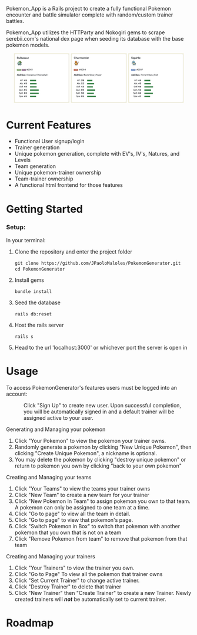 
Pokemon_App is a Rails project to create a fully functional Pokemon encounter and battle simulator complete with random/custom trainer battles.
[](app/assets/images/PokemonGenerator-Images-Cropped/pokemon-home-cropped.png)

Pokemon_App utilizes the HTTParty and Nokogiri gems to scrape serebii.com's national dex page when seeding its database with the base pokemon models. 

<div align="center">
<img src="app/assets/images/starters-stats-image/Bulbasaur-Card.png?raw=true" alt="drawing" width=30%/>
<img src="app/assets/images/starters-stats-image/Charmander-Card.png?raw=true" alt="drawing" width=30%/>
<img src="app/assets/images/starters-stats-image/Squirtle-Card.png?raw=true" alt="drawing" width=30%/>
</div>


<h1> Current Features</h1>
<ul>
  <li> Functional User signup/login </li>
  <li> Trainer generation </li>
  <li> Unique pokemon generation, complete with EV's, IV's, Natures, and Levels  </li>
  <li> Team generation </li>
  <li> Unique pokemon-trainer ownership </li>
  <li> Team-trainer ownership </li>
  <li> A functional html frontend for those features </li>
</ul>

<h1> Getting Started </h1>
<h3> Setup:</h3>
In your terminal:
<div></div>
<ol>
<li>Clone the repository and enter the project folder
<pre><code>git clone https://github.com/JPaoloMaloles/PokemonGenerator.git
cd PokemonGenerator
</code></pre></li>
<li>Install gems
<pre><code>bundle install
</code></pre></li>
<li>Seed the database
<pre><code>rails db:reset
</code></pre></li>
<li>Host the rails server
<pre><code>rails s
</code></pre></li>
<li>Head to the url 'localhost:3000' or whichever port the server is open in</li>
</ol>

<h1> Usage </h1>
To access PokemonGenerator's features users must be logged into an account:
<ol>
  <ul>Click "Sign Up" to create new user. Upon successful completion, you will be automatically signed in and a default trainer will be assigned active to your user.</ul>
</ol>
Generating and Managing your pokemon
<ol>
  <li>Click "Your Pokemon" to view the pokemon your trainer owns.</li> 
  <li>Randomly generate a pokemon by clicking "New Unique Pokemon", then clicking "Create Unique Pokemon", a nickname is optional.</li>
  <li>You may delete the pokemon by clicking "destroy unique pokemon" or return to pokemon you own by clicking "back to your own pokemon"</li>
</ol>
Creating and Managing your teams
<ol>
  <li>Click "Your Teams" to view the teams your trainer owns</li>
  <li>Click "New Team" to create a new team for your trainer</li>
  <li>Click "New Pokemon In Team" to assign pokemon you own to that team. A pokemon can only be assigned to one team at a time.</li>
  <li>Click "Go to page" to view all the team in detail.</li>
  <li>Click "Go to page" to view that pokemon's page.</li>
  <li>Click "Switch Pokemon in Box" to switch that pokemon with another pokemon that you own that is not on a team</li>
  <li>Click "Remove Pokemon from team" to remove that pokemon from that team</li>
</ol>
Creating and Managing your trainers
  <ol>
  <li>Click "Your Trainers" to view the trainer you own.</li>
  <li>Click "Go to Page" To view all the pokemon that trainer owns</li>
  <li>Click "Set Current Trainer" to change active trainer.</li>
  <li>Click "Destroy Trainer" to delete that trainer</li>
  <li>Click "New Trainer" then "Create Trainer" to create a new Trainer. Newly created trainers will <i><b>not</b></i> be automatically set to current trainer.</li>
  
  
  
</ol>

<h1> Roadmap</h1>
